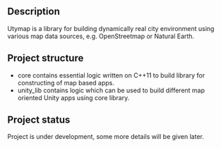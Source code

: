 <h2> Description </h2>
<p>Utymap is a library for building dynamically real city environment using various map data sources, e.g. OpenStreetmap or Natural Earth.</p>

<h2> Project structure </h2>

<ul>
    <li>core contains essential logic written on C++11 to build library for constructing of map based apps. </li>
    <li>unity_lib contains logic which can be used to build different map oriented Unity apps using core library. </li>
</ul>

<h2> Project status </h2>
<p> Project is under development, some more details will be given later. </p>
